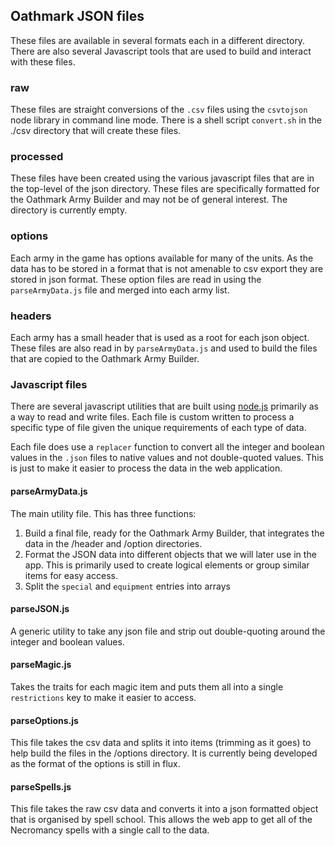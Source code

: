 ## Oathmark JSON files

These files are available in several formats each in a different directory. There are also several Javascript tools that are used to build and interact with these files.

### raw 
These files are straight conversions of the `.csv` files using the `csvtojson` node library in command line mode. There is a shell script `convert.sh` in the ./csv directory that will create these files.

### processed
These files have been created using the various javascript files that are in the top-level of the json directory. These files are specifically formatted for the Oathmark Army Builder and may not be of general interest. The directory is currently empty.

### options
Each army in the game has options available for many of the units. As the data has to be stored in a format that is not amenable to csv export they are stored in json format. These option files are read in using the `parseArmyData.js` file and merged into each army list.

### headers
Each army has a small header that is used as a root for each json object. These files are also read in by `parseArmyData.js` and used to build the files that are copied to the Oathmark Army Builder.

### Javascript files
There are several javascript utilities that are built using [node.js](https://nodejs.org/en/) primarily as a way to read and write files. Each file is custom written to process a specific type of file given the unique requirements of each type of data.

Each file does use a `replacer` function to convert all the integer and boolean values in the `.json` files to native values and not double-quoted values. This is just to make it easier to process the data in the web application. 

#### parseArmyData.js
The main utility file. This has three functions:
1. Build a final file, ready for the Oathmark Army Builder, that integrates the data in the /header and /option directories.
2. Format the JSON data into different objects that we will later use in the app. This is primarily used to create logical elements or group similar items for easy access.
3. Split the `special` and `equipment` entries into arrays

#### parseJSON.js
A generic utility to take any json file and strip out double-quoting around the integer and boolean values.

#### parseMagic.js
Takes the traits for each magic item and puts them all into a single `restrictions` key to make it easier to access.

#### parseOptions.js
This file takes the csv data and splits it into items (trimming as it goes) to help build the files in the /options directory. It is currently being developed as the format of the options is still in flux.

#### parseSpells.js
This file takes the raw csv data and converts it into a json formatted object that is organised by spell school. This allows the web app to get all of the Necromancy spells with a single call to the data.